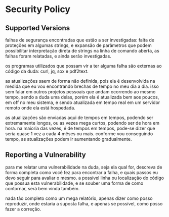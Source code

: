 # Security Policy

## Supported Versions
falhas de segurança encontradas que estão a ser investigadas: falta de proteções em algumas strings, e expansão de parâmetros
que podem possibilitar interpretação direta de strings na linha de comando aberta, as falhas foram relatadas, e ainda serão
investigadas.

os programas utilizados que possam vir a ter alguma falha são externas ao código da duda: curl, jq, sox e pdf2text.

as atualizações saem de forma não definida, pois ela é desenvolvida na medida que eu vou
encontrando brechas de tempo no meu dia a dia. isso sem falar em outros projetos pessoais
que andam ocorrendo ao mesmo tempo, sendo a duda uma delas, porém ela é atualizada bem aos
poucos, em off no meu sistema, e sendo atualizada em tempo real em um servidor remoto onde
ela está hospedada.

as atualizações são enviadas aqui de tempos em tempos, podendo ser extremamente longos, ou
as vezes mega curtos, podendo ser de hora em hora. na maioria das vezes, é de tempos em tempos,
pode-se dizer que seria quase 1 vez a cada 4 mêses ou mais. conforme vou conseguindo tempo, as
atualizações podem ir aumentando gradualmente.

## Reporting a Vulnerability

para me relatar uma vulnerabilidade na duda, seja ela qual for,
descreva de forma completa como você fez para encontrar a falha,
e quais passos eu devo seguir para avaliar o mesmo. a possível linha
ou localização do código que possua esta vulnerabilidade, e se souber
uma forma de como contornar, será bem vinda também.

nada tão completo como um mega relatório, apenas dizer como posso reproduzir,
onde estaria a suposta falha, e apenas se possível, como posso fazer a correção.
